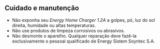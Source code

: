 ## Cuidado e manutenção

* Não exponha seu *Energy Home Charger 1.2A* a golpes, pó, luz do sol direita, humidade ou altas temperaturas.
* Não use produtos de limpeza corrosivos ou abrasivos.
* Não desmonte o aparelho. Qualquer reparação deve fazê-la exclusivamente o pessoal qualificado de Energy Sistem Soyntec S.A.
